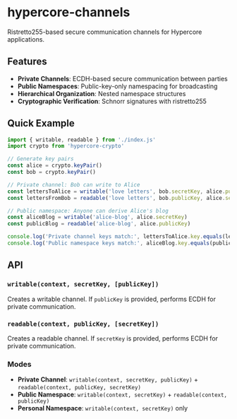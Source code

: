 # hypercore-channels

Ristretto255-based secure communication channels for Hypercore applications.

## Features

- **Private Channels**: ECDH-based secure communication between parties
- **Public Namespaces**: Public-key-only namespacing for broadcasting
- **Hierarchical Organization**: Nested namespace structures
- **Cryptographic Verification**: Schnorr signatures with ristretto255

## Quick Example

```js
import { writable, readable } from './index.js'
import crypto from 'hypercore-crypto'

// Generate key pairs
const alice = crypto.keyPair()
const bob = crypto.keyPair()

// Private channel: Bob can write to Alice
const lettersToAlice = writable('love letters', bob.secretKey, alice.publicKey)
const lettersFromBob = readable('love letters', bob.publicKey, alice.secretKey)

// Public namespace: Anyone can derive Alice's blog
const aliceBlog = writable('alice-blog', alice.secretKey)
const publicBlog = readable('alice-blog', alice.publicKey)

console.log('Private channel keys match:', lettersToAlice.key.equals(lettersFromBob.key))
console.log('Public namespace keys match:', aliceBlog.key.equals(publicBlog.key))
```

## API

### `writable(context, secretKey, [publicKey])`

Creates a writable channel. If `publicKey` is provided, performs ECDH for private communication.

### `readable(context, publicKey, [secretKey])`

Creates a readable channel. If `secretKey` is provided, performs ECDH for private communication.

### Modes

- **Private Channel**: `writable(context, secretKey, publicKey)` + `readable(context, publicKey, secretKey)`
- **Public Namespace**: `writable(context, secretKey)` + `readable(context, publicKey)`
- **Personal Namespace**: `writable(context, secretKey)` only